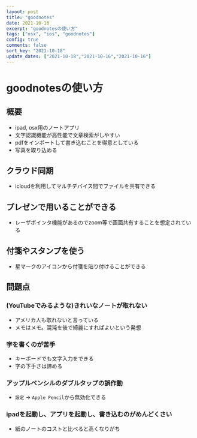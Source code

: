 ```yaml
---
layout: post
title: "goodnotes"
date: 2021-10-16
excerpt: "goodnotesの使い方"
tags: ["osx", "ios", "goodnotes"]
config: true
comments: false
sort_key: "2021-10-18"
update_dates: ["2021-10-18","2021-10-16","2021-10-16"]
---
```


# goodnotesの使い方

## 概要
 - ipad, osx用のノートアプリ
 - 文字認識機能が高性能で文章検索がしやすい
 - pdfをインポートして書き込むことを得意としている
 - 写真を取り込める

## クラウド同期
 - icloudを利用してマルチデバイス間でファイルを共有できる

## プレゼンで用いることができる
 - レーザポインタ機能があるのでzoom等で画面共有することを想定されている

## 付箋やスタンプを使う
 - 星マークのアイコンから付箋を貼り付けることができる

## 問題点
### (YouTubeでみるような)きれいなノートが取れない
 - アメリカ人も取れないと言っている
 - メモはメモ。混沌を後で綺麗にすればよいという発想

### 字を書くのが苦手
 - キーボードでも文字入力をできる
 - 字の下手さは諦める

### アップルペンシルのダブルタップの誤作動
 - `設定` -> `Apple Pencil`から無効化できる
 
### ipadを起動し、アプリを起動し、書き込むのがめんどくさい
 - 紙のノートのコストと比べると高くなりがち
